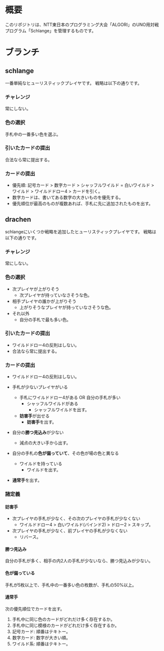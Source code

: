 # 概要
このリポジトリは、NTT東日本のプログラミング大会「ALGORI」のUNO用対戦プログラム「Schlange」を管理するものです。

# ブランチ

## schlange

一番単純なヒューリスティックプレイヤです。
戦略は以下の通りです。

### チャレンジ

常にしない。

### 色の選択

手札中の一番多い色を選ぶ。

### 引いたカードの提出

合法なら常に提出する。

### カードの提出

- 優先順: 記号カード > 数字カード > シャッフルワイルド = 白いワイルド > ワイルド > ワイルドドロー4 > カードを引く。
- 数字カードは、書いてある数字の大きいものを優先する。
- 優先順位が最高のものが複数あれば、手札に先に追加されたものを出す。

## drachen

schlangeにいくつか戦略を追加したヒューリスティックプレイヤです。
戦略は以下の通りです。

### チャレンジ

常にしない。

### 色の選択

- 次プレイヤが上がりそう
    - 次プレイヤが持っていなさそうな色。
- 相手プレイヤの誰かが上がりそう
    - 上がりそうなプレイヤが持っていなさそうな色。
- それ以外
    - 自分の手札で最も多い色。

### 引いたカードの提出

- ワイルドドロー4の反則はしない。
- 合法なら常に提出する。

### カードの提出

- ワイルドドロー4の反則はしない。

- 手札が少ないプレイヤがいる
    - 手札にワイルドドロー4がある OR 自分の手札が多い
        - シャッフルワイルドがある
            - シャッフルワイルドを出す。
    - **妨害手**が出せる
        - **妨害手**を出す。
- 自分の**勝つ見込み**が少ない
    - 減点の大きい手から出す。
- 自分の手札の**色が偏っていて**、その色が場の色と異なる
    - ワイルドを持っている
        - ワイルドを出す。
- **通常手**を出す。

### 諸定義

#### 妨害手

- 次プレイヤの手札が少なく、その次のプレイヤの手札が少なくない
    - ワイルドドロー4 > 白いワイルド(バインド2) > ドロー2 > スキップ。
- 次プレイヤの手札が少なく、前プレイヤの手札が少なくない
    - リバース。

#### 勝つ見込み

自分の手札が多く、相手の内2人の手札が少ないなら、勝つ見込みが少ない。

#### 色が偏っている

手札が5枚以上で、手札中の一番多い色の枚数が、手札の50%以上。

#### 通常手

次の優先順位でカードを出す。

1. 手札中に同じ色のカードがどれだけ多く存在するか。
2. 手札中に同じ模様のカードがどれだけ多く存在するか。
3. 記号カード: 順番はテキトー。
4. 数字カード: 数字が大きい順。
5. ワイルド系: 順番はテキトー。
